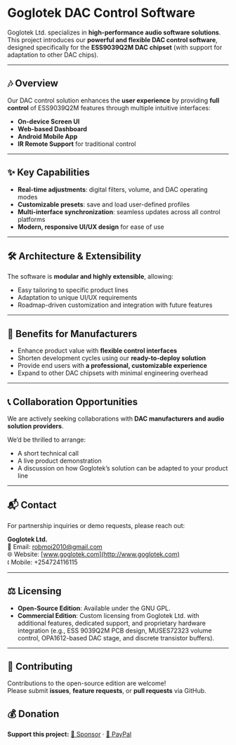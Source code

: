 # Goglotek DAC Control Software

Goglotek Ltd. specializes in **high-performance audio software solutions**.  
This project introduces our **powerful and flexible DAC control software**, designed specifically for the **ESS9039Q2M DAC chipset** (with support for adaptation to other DAC chips).

---

## 🎶 Overview

Our DAC control solution enhances the **user experience** by providing **full control** of ESS9039Q2M features through multiple intuitive interfaces:

- **On-device Screen UI**  
- **Web-based Dashboard**  
- **Android Mobile App**  
- **IR Remote Support** for traditional control  

---

## ✨ Key Capabilities

- **Real-time adjustments**: digital filters, volume, and DAC operating modes  
- **Customizable presets**: save and load user-defined profiles  
- **Multi-interface synchronization**: seamless updates across all control platforms  
- **Modern, responsive UI/UX design** for ease of use  

---

## 🛠️ Architecture & Extensibility

The software is **modular and highly extensible**, allowing:

- Easy tailoring to specific product lines  
- Adaptation to unique UI/UX requirements  
- Roadmap-driven customization and integration with future features  

---

## 🚀 Benefits for Manufacturers

- Enhance product value with **flexible control interfaces**  
- Shorten development cycles using our **ready-to-deploy solution**  
- Provide end users with **a professional, customizable experience**  
- Expand to other DAC chipsets with minimal engineering overhead  

---

## 📞 Collaboration Opportunities

We are actively seeking collaborations with **DAC manufacturers and audio solution providers**.  

We’d be thrilled to arrange:  
- A short technical call  
- A live product demonstration  
- A discussion on how Goglotek’s solution can be adapted to your product line  

---

## 📬 Contact

For partnership inquiries or demo requests, please reach out:  

**Goglotek Ltd.**  
📧 Email: [robmoi2010@gmail.com](mailto:robmoi2010@gmail.com)  
🌐 Website: [www.goglotek.com](http://www.goglotek.com)  
🕻 Mobile: +254724116115

---

## ⚖️ Licensing

- **Open-Source Edition**: Available under the GNU GPL.  
- **Commercial Edition**: Custom licensing from Goglotek Ltd. with additional features, dedicated support, and proprietary hardware integration (e.g., ESS 9039Q2M PCB design, MUSES72323 volume control, OPA1612-based DAC stage, and discrete transistor buffers).  

---

## 🤝 Contributing

Contributions to the open-source edition are welcome!  
Please submit **issues**, **feature requests**, or **pull requests** via GitHub.

## 💰 Donation
**Support this project:** [💖 Sponsor](https://github.com/sponsors/robmoi2010) · [💸 PayPal](https://www.paypal.com/donate/?hosted_button_id=P4FZ9XQ7K3GY2)

